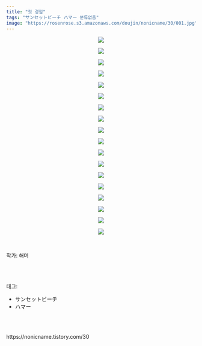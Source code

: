 ```yaml
---
title: "첫 경험"
tags: "サンセットビーチ ハマー 분류없음"
image: "https://rosenrose.s3.amazonaws.com/doujin/nonicname/30/001.jpg"
---
```

<div class="article">
<div class="tt_article_useless_p_margin"><p style="text-align: center; clear: none; float: none;"><img src="{{ site.imgserver1 }}/nonicname/30/001.jpg"/></p><p style="text-align: center; clear: none; float: none;"><img src="{{ site.imgserver1 }}/nonicname/30/002.jpg"/></p><p style="text-align: center; clear: none; float: none;"><img src="{{ site.imgserver1 }}/nonicname/30/003.jpg"/></p><p style="text-align: center; clear: none; float: none;"><img src="{{ site.imgserver1 }}/nonicname/30/004.jpg"/></p><p style="text-align: center; clear: none; float: none;"><img src="{{ site.imgserver1 }}/nonicname/30/005.jpg"/></p><p style="text-align: center; clear: none; float: none;"><img src="{{ site.imgserver1 }}/nonicname/30/006.jpg"/></p><p style="text-align: center; clear: none; float: none;"><img src="{{ site.imgserver1 }}/nonicname/30/007.jpg"/></p><p style="text-align: center; clear: none; float: none;"><img src="{{ site.imgserver1 }}/nonicname/30/008.jpg"/></p><p style="text-align: center; clear: none; float: none;"><img src="{{ site.imgserver1 }}/nonicname/30/009.jpg"/></p><p style="text-align: center; clear: none; float: none;"><img src="{{ site.imgserver1 }}/nonicname/30/010.jpg"/></p><p style="text-align: center; clear: none; float: none;"><img src="{{ site.imgserver1 }}/nonicname/30/011.jpg"/></p><p style="text-align: center; clear: none; float: none;"><img src="{{ site.imgserver1 }}/nonicname/30/012.jpg"/></p><p style="text-align: center; clear: none; float: none;"><img src="{{ site.imgserver1 }}/nonicname/30/013.jpg"/></p><p style="text-align: center; clear: none; float: none;"><img src="{{ site.imgserver1 }}/nonicname/30/014.jpg"/></p><p style="text-align: center; clear: none; float: none;"><img src="{{ site.imgserver1 }}/nonicname/30/015.jpg"/></p><p style="text-align: center; clear: none; float: none;"><img src="{{ site.imgserver1 }}/nonicname/30/016.jpg"/></p><p style="text-align: center; clear: none; float: none;"><img src="{{ site.imgserver1 }}/nonicname/30/017.jpg"/></p><p style="text-align: center; clear: none; float: none;"><img src="{{ site.imgserver1 }}/nonicname/30/018.jpg"/></p><p><br/></p></div>
<p>작가: 해머</p><br/>
</div><br/>
<div class="tagTrail">
<p>태그: </p>
<ul>
<li>サンセットビーチ</li>
<li>ハマー</li>
</ul>
</div><br/>

<br/>
<p id="refer">https://nonicname.tistory.com/30</p>
<br/>

